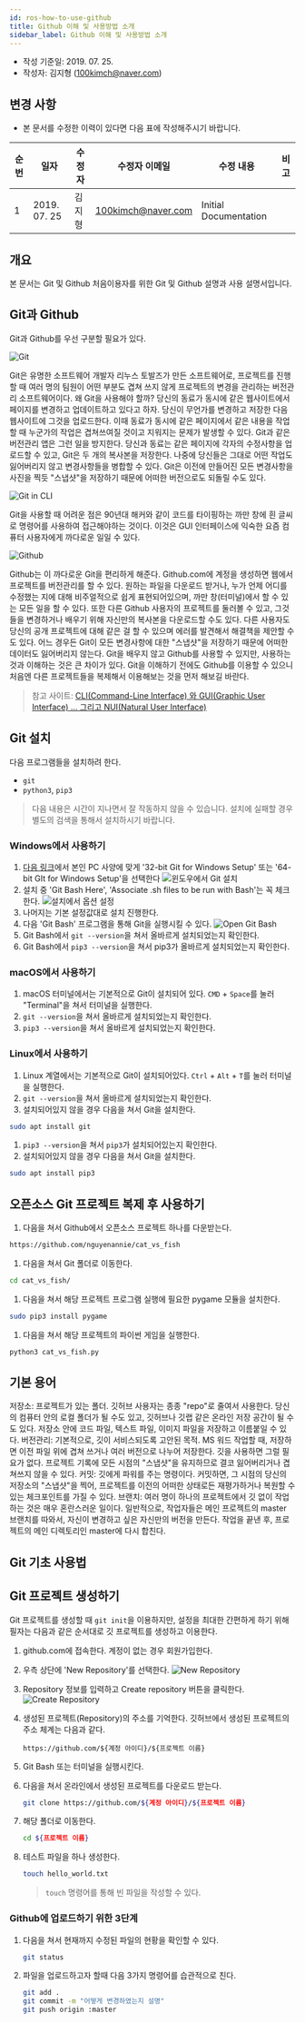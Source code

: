 ```yaml
---
id: ros-how-to-use-github
title: Github 이해 및 사용방법 소개
sidebar_label: Github 이해 및 사용방법 소개
---
```


- 작성 기준일: 2019. 07. 25.
- 작성자: 김지형 (100kimch@naver.com)

## 변경 사항

- 본 문서를 수정한 이력이 있다면 다음 표에 작성해주시기 바랍니다.

| 순번 | 일자         | 수정자 | 수정자 이메일      | 수정 내용             | 비고 |
| ---- | ------------ | ------ | ------------------ | --------------------- | ---- |
| 1    | 2019. 07. 25 | 김지형 | 100kimch@naver.com | Initial Documentation |      |

## 개요

본 문서는 Git 및 Github 처음이용자를 위한 Git 및 Github 설명과 사용 설명서입니다.

## Git과 Github

Git과 Github를 우선 구분할 필요가 있다.

![Git](https://miro.medium.com/max/1150/1*BCZkmZR1_YzDZy22Vn4uUw.png)

Git은 유명한 소프트웨어 개발자 리누스 토발즈가 만든 소프트웨어로, 프로젝트를 진행할 때 여러 명의 팀원이 어떤 부분도 겹쳐 쓰지 않게 프로젝트의 변경을 관리하는 버전관리 소프트웨어이다. 왜 Git을 사용해야 할까? 당신의 동료가 동시에 같은 웹사이트에서 페이지를 변경하고 업데이트하고 있다고 하자. 당신이 무언가를 변경하고 저장한 다음 웹사이트에 그것을 업로드한다. 이때 동료가 동시에 같은 페이지에서 같은 내용을 작업할 때 누군가의 작업은 겹쳐쓰여질 것이고 지워지는 문제가 발생할 수 있다. Git과 같은 버전관리 앱은 그런 일을 방지한다. 당신과 동료는 같은 페이지에 각자의 수정사항을 업로드할 수 있고, Git은 두 개의 복사본을 저장한다. 나중에 당신들은 그대로 어떤 작업도 잃어버리지 않고 변경사항들을 병합할 수 있다. Git은 이전에 만들어진 모든 변경사항을 사진을 찍듯 "스냅샷"을 저장하기 때문에 어떠한 버전으로도 되돌릴 수도 있다.

![Git in CLI](https://i.ytimg.com/vi/BLm0zsK3K_I/maxresdefault.jpg)

Git을 사용할 때 어려운 점은 90년대 해커와 같이 코드를 타이핑하는 까만 창에 흰 글씨로 명령어를 사용하여 접근해야하는 것이다. 이것은 GUI 인터페이스에 익숙한 요즘 컴퓨터 사용자에게 까다로운 일일 수 있다.

![Github](https://boostlog-public.s3.us-west-1.amazonaws.com/articles/5ac49c4c5948f700959c9b9a/github-718x266-1522834288644.png)

Github는 이 까다로운 Git을 편리하게 해준다. Github.com에 계정을 생성하면 웹에서 프로젝트를 버전관리를 할 수 있다. 원하는 파일을 다운로드 받거나, 누가 언제 어디를 수정했는 지에 대해 비주얼적으로 쉽게 표현되어있으며, 까만 창(터미널)에서 할 수 있는 모든 일을 할 수 있다. 또한 다른 Github 사용자의 프로젝트를 둘러볼 수 있고, 그것들을 변경하거나 배우기 위해 자신만의 복사본을 다운로드할 수도 있다. 다른 사용자도 당신의 공개 프로젝트에 대해 같은 걸 할 수 있으며 에러를 발견해서 해결책을 제안할 수도 있다. 어느 경우든 Git이 모든 변경사항에 대한 "스냅샷"을 저장하기 때문에 어떠한 데이터도 잃어버리지 않는다.
Git을 배우지 않고 Github를 사용할 수 있지만, 사용하는 것과 이해하는 것은 큰 차이가 있다. Git을 이해하기 전에도 Github를 이용할 수 있으니 처음엔 다른 프로젝트들을 복제해서 이용해보는 것을 먼저 해보길 바란다.

> 참고 사이트: [CLI(Command-Line Interface) 와 GUI(Graphic User Interface) ... 그리고 NUI(Natural User Interface)](https://ryusstory.tistory.com/entry/CLICommand-Line-Interface-%EC%99%80-GUIGraphic-User-Interface-%EA%B7%B8%EB%A6%AC%EA%B3%A0-NUINatural-User-Interface)

## Git 설치

다음 프로그램들을 설치하려 한다.

- `git`
- `python3`, `pip3`

> 다음 내용은 시간이 지나면서 잘 작동하지 않을 수 있습니다. 설치에 실패할 경우 별도의 검색을 통해서 설치하시기 바랍니다.

### Windows에서 사용하기

1. [다음 링크](https://git-scm.com/download/win)에서 본인 PC 사양에 맞게 '32-bit Git for Windows Setup' 또는 '64-bit GIt for Windows Setup'을 선택한다
   ![윈도우에서 Git 설치](https://t1.daumcdn.net/cfile/tistory/235EDB4C575A8D9601)
1. 설치 중 'Git Bash Here', 'Associate .sh files to be run with Bash'는 꼭 체크한다.
   ![설치에서 옵션 설정](https://t1.daumcdn.net/cfile/tistory/214E5F4C575A8D9811)
1. 나머지는 기본 설정값대로 설치 진행한다.
1. 다음 'Git Bash' 프로그램을 통해 Git을 실행시킬 수 있다.
   ![Open Git Bash](https://t1.daumcdn.net/cfile/tistory/271CC74D575A8D9A1A)
1. Git Bash에서 `git --version`을 쳐서 올바르게 설치되었는지 확인한다.
1. Git Bash에서 `pip3 --version`을 쳐서 pip3가 올바르게 설치되었는지 확인한다.

### macOS에서 사용하기

1. macOS 터미널에서는 기본적으로 Git이 설치되어 있다. `CMD` + `Space`를 눌러 "Terminal"을 쳐서 터미널을 실행한다.
1. `git --version`을 쳐서 올바르게 설치되었는지 확인한다.
1. `pip3 --version`을 쳐서 올바르게 설치되었는지 확인한다.

### Linux에서 사용하기

1. Linux 계열에서는 기본적으로 Git이 설치되어있다. `Ctrl` + `Alt` + `T`를 눌러 터미널을 실행한다.
1. `git --version`을 쳐서 올바르게 설치되었는지 확인한다.
1. 설치되어있지 않을 경우 다음을 쳐서 Git을 설치한다.

```bash
sudo apt install git
```

1. `pip3 --version`을 쳐서 `pip3`가 설치되어있는지 확인한다.
1. 설치되어있지 않을 경우 다음을 쳐서 Git을 설치한다.

```bash
sudo apt install pip3
```

## 오픈소스 Git 프로젝트 복제 후 사용하기

1. 다음을 쳐서 Github에서 오픈소스 프로젝트 하나를 다운받는다.

```bash
https://github.com/nguyenannie/cat_vs_fish
```

1. 다음을 쳐서 Git 폴더로 이동한다.

```bash
cd cat_vs_fish/
```

1. 다음을 쳐서 해당 프로젝트 프로그램 실행에 필요한 pygame 모듈을 설치한다.

```bash
sudo pip3 install pygame
```

1. 다음을 쳐서 해당 프로젝트의 파이썬 게임을 실행한다.

```bash
python3 cat_vs_fish.py
```

## 기본 용어

저장소: 프로젝트가 있는 폴더. 깃허브 사용자는 종종 "repo"로 줄여서 사용한다. 당신의 컴퓨터 안의 로컬 폴더가 될 수도 있고, 깃허브나 깃랩 같은 온라인 저장 공간이 될 수도 있다. 저장소 안에 코드 파일, 텍스트 파일, 이미지 파일을 저장하고 이름붙일 수 있다.
버전관리: 기본적으로, 깃이 서비스되도록 고안된 목적. MS 워드 작업할 때, 저장하면 이전 파일 위에 겹쳐 쓰거나 여러 버전으로 나누어 저장한다. 깃을 사용하면 그럴 필요가 없다. 프로젝트 기록에 모든 시점의 "스냅샷"을 유지하므로 결코 잃어버리거나 겹쳐쓰지 않을 수 있다.
커밋: 깃에게 파워를 주는 명령이다. 커밋하면, 그 시점의 당신의 저장소의 "스냅샷"을 찍어, 프로젝트를 이전의 어떠한 상태로든 재평가하거나 복원할 수 있는 체크포인트를 가질 수 있다.
브랜치: 여러 명이 하나의 프로젝트에서 깃 없이 작업하는 것은 매우 혼란스러운 일이다. 일반적으로, 작업자들은 메인 프로젝트의 master 브랜치를 따와서, 자신이 변경하고 싶은 자신만의 버전을 만든다. 작업을 끝낸 후, 프로젝트의 메인 디렉토리인 master에 다시 합친다.

## Git 기초 사용법

## Git 프로젝트 생성하기

Git 프로젝트를 생성할 때 `git init`을 이용하지만, 설정을 최대한 간편하게 하기 위해 필자는 다음과 같은 순서대로 깃 프로젝트를 생성하고 이용한다.

1. github.com에 접속한다. 계정이 없는 경우 회원가입한다.
1. 우측 상단에 'New Repository'를 선택한다.
   ![New Repository](https://img1.daumcdn.net/thumb/R1280x0/?scode=mtistory2&fname=http%3A%2F%2Fcfile6.uf.tistory.com%2Fimage%2F9954B2365C80AEBA22AA2A)
1. Repository 정보를 입력하고 Create repository 버튼을 클릭한다.
   ![Create Repository](https://img1.daumcdn.net/thumb/R1280x0/?scode=mtistory2&fname=http%3A%2F%2Fcfile1.uf.tistory.com%2Fimage%2F99C4813A5C80AECA21556C)
1. 생성된 프로젝트(Repository)의 주소를 기억한다. 깃허브에서 생성된 프로젝트의 주소 체계는 다음과 같다.

   ```text
   https://github.com/${계정 아이디}/${프로젝트 이름}
   ```

1. Git Bash 또는 터미널을 실행시킨다.
1. 다음을 쳐서 온라인에서 생성된 프로젝트를 다운로드 받는다.

   ```bash
   git clone https://github.com/${계정 아이디}/${프로젝트 이름}
   ```

1. 해당 폴더로 이동한다.

   ```bash
   cd ${프로젝트 이름}
   ```

1. 테스트 파일을 하나 생성한다.

   ```bash
   touch hello_world.txt
   ```

   > `touch` 명령어를 통해 빈 파일을 작성할 수 있다.

### Github에 업로드하기 위한 3단계

1. 다음을 쳐서 현재까지 수정된 파일의 현황을 확인할 수 있다.

   ```bash
   git status
   ```

1. 파일을 업로드하고자 할때 다음 3가지 명령어를 습관적으로 친다.

   ```bash
   git add .
   git commit -m "어떻게 변경하였는지 설명"
   git push origin :master
   ```
